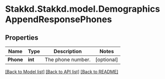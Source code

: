 # Stakkd.Stakkd.model.DemographicsAppendResponsePhones

## Properties

Name | Type | Description | Notes
------------ | ------------- | ------------- | -------------
**Phone** | **int** | The phone number. | [optional] 

[[Back to Model list]](../README.md#documentation-for-models) [[Back to API list]](../README.md#documentation-for-api-endpoints) [[Back to README]](../README.md)

